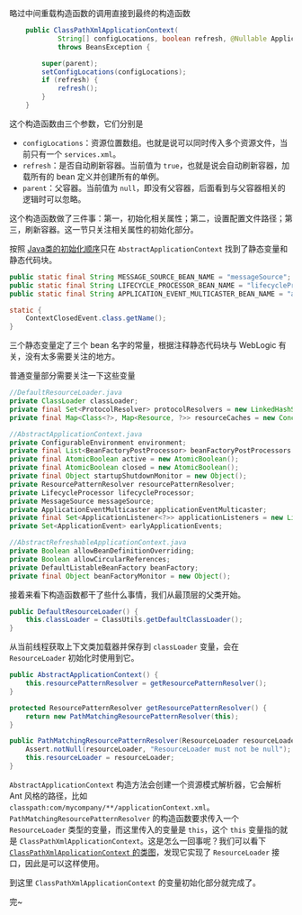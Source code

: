 略过中间重载构造函数的调用直接到最终的构造函数

```java
	public ClassPathXmlApplicationContext(
			String[] configLocations, boolean refresh, @Nullable ApplicationContext parent)
			throws BeansException {

		super(parent);
		setConfigLocations(configLocations);
		if (refresh) {
			refresh();
		}
	}
```

这个构造函数由三个参数，它们分别是

* `configLocations`：资源位置数组。也就是说可以同时传入多个资源文件，当前只有一个 `services.xml`。
* `refresh`：是否自动刷新容器。当前值为 `true`，也就是说会自动刷新容器，加载所有的 bean 定义并创建所有的单例。
* `parent`：父容器。当前值为 `null`，即没有父容器，后面看到与父容器相关的逻辑时可以忽略。

这个构造函数做了三件事：第一，初始化相关属性；第二，设置配置文件路径；第三，刷新容器。这一节只关注相关属性的初始化部分。

按照 [Java类的初始化顺序](https://blog.csdn.net/xyajia/article/details/80922329)只在 `AbstractApplicationContext` 找到了静态变量和静态代码块。

```java
public static final String MESSAGE_SOURCE_BEAN_NAME = "messageSource";
public static final String LIFECYCLE_PROCESSOR_BEAN_NAME = "lifecycleProcessor";
public static final String APPLICATION_EVENT_MULTICASTER_BEAN_NAME = "applicationEventMulticaster";

static {
    ContextClosedEvent.class.getName();
}
```

三个静态变量定了三个 bean 名字的常量，根据注释静态代码块与 WebLogic 有关，没有太多需要关注的地方。

普通变量部分需要关注一下这些变量

```java
//DefaultResourceLoader.java
private ClassLoader classLoader;
private final Set<ProtocolResolver> protocolResolvers = new LinkedHashSet<>(4);
private final Map<Class<?>, Map<Resource, ?>> resourceCaches = new ConcurrentHashMap<>(4);

//AbstractApplicationContext.java
private ConfigurableEnvironment environment;
private final List<BeanFactoryPostProcessor> beanFactoryPostProcessors = new ArrayList<>();
private final AtomicBoolean active = new AtomicBoolean();
private final AtomicBoolean closed = new AtomicBoolean();
private final Object startupShutdownMonitor = new Object();
private ResourcePatternResolver resourcePatternResolver;
private LifecycleProcessor lifecycleProcessor;
private MessageSource messageSource;
private ApplicationEventMulticaster applicationEventMulticaster;
private final Set<ApplicationListener<?>> applicationListeners = new LinkedHashSet<>();
private Set<ApplicationEvent> earlyApplicationEvents;

//AbstractRefreshableApplicationContext.java
private Boolean allowBeanDefinitionOverriding;
private Boolean allowCircularReferences;
private DefaultListableBeanFactory beanFactory;
private final Object beanFactoryMonitor = new Object();
```

接着来看下构造函数都干了些什么事情，我们从最顶层的父类开始。

```java
public DefaultResourceLoader() {
    this.classLoader = ClassUtils.getDefaultClassLoader();
}
```

从当前线程获取上下文类加载器并保存到 `classLoader` 变量，会在 `ResourceLoader` 初始化时使用到它。

```java
public AbstractApplicationContext() {
    this.resourcePatternResolver = getResourcePatternResolver();
}

protected ResourcePatternResolver getResourcePatternResolver() {
    return new PathMatchingResourcePatternResolver(this);
}

public PathMatchingResourcePatternResolver(ResourceLoader resourceLoader) {
    Assert.notNull(resourceLoader, "ResourceLoader must not be null");
    this.resourceLoader = resourceLoader;
}
```

`AbstractApplicationContext` 构造方法会创建一个资源模式解析器，它会解析 Ant 风格的路径，比如 `classpath:com/mycompany/**/applicationContext.xml`。`PathMatchingResourcePatternResolver` 的构造函数要求传入一个 `ResourceLoader` 类型的变量，而这里传入的变量是 `this`，这个 `this` 变量指的就是 `ClassPathXmlApplicationContext`。这是怎么一回事呢？我们可以看下 [`ClassPathXmlApplicationContext` 的类图](image/ClassPathXmlApplicationContext.png)，发现它实现了 `ResourceLoader` 接口，因此是可以这样使用。

到这里 `ClassPathXmlApplicationContext` 的变量初始化部分就完成了。

完~
